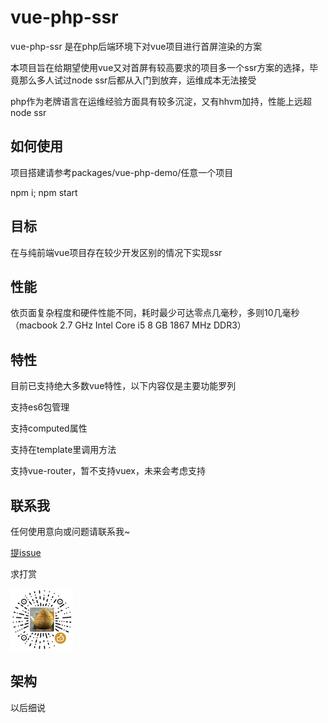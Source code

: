 # vue-php-ssr

vue-php-ssr 是在php后端环境下对vue项目进行首屏渲染的方案

本项目旨在给期望使用vue又对首屏有较高要求的项目多一个ssr方案的选择，毕竟那么多人试过node ssr后都从入门到放弃，运维成本无法接受

php作为老牌语言在运维经验方面具有较多沉淀，又有hhvm加持，性能上远超node ssr

## 如何使用

项目搭建请参考packages/vue-php-demo/任意一个项目

npm i; npm start

## 目标

在与纯前端vue项目存在较少开发区别的情况下实现ssr

## 性能

依页面复杂程度和硬件性能不同，耗时最少可达零点几毫秒，多则10几毫秒（macbook 2.7 GHz Intel Core i5 8 GB 1867 MHz DDR3）

## 特性

目前已支持绝大多数vue特性，以下内容仅是主要功能罗列

支持es6包管理

支持computed属性

支持在template里调用方法

支持vue-router，暂不支持vuex，未来会考虑支持

## 联系我

任何使用意向或问题请联系我~

[提issue](https://github.com/wave-fe/vue-php-ssr/issues/new)

求打赏

![打赏](reward.png)

## 架构

以后细说

